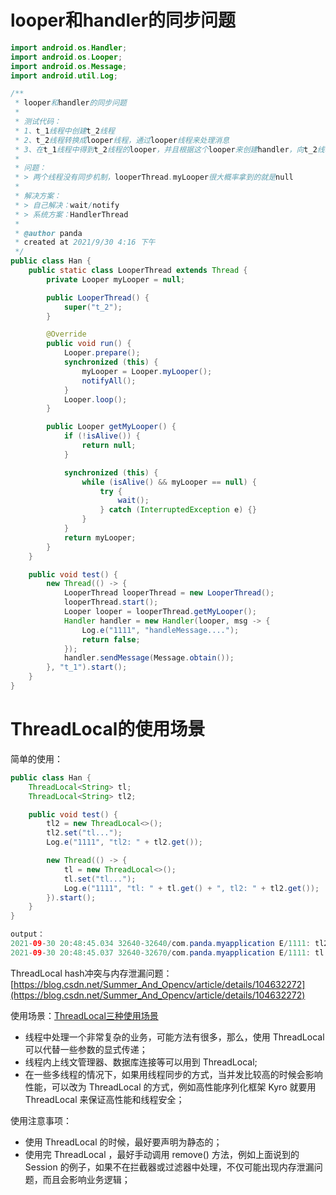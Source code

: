 # looper和handler的同步问题

```java
import android.os.Handler;
import android.os.Looper;
import android.os.Message;
import android.util.Log;

/**
 * looper和handler的同步问题
 *
 * 测试代码：
 * 1、t_1线程中创建t_2线程
 * 2、t_2线程转换成looper线程，通过looper线程来处理消息
 * 3、在t_1线程中得到t_2线程的looper，并且根据这个looper来创建handler，向t_2线程发送消息
 *
 * 问题：
 * > 两个线程没有同步机制，looperThread.myLooper很大概率拿到的就是null
 *
 * 解决方案：
 * > 自己解决：wait/notify
 * > 系统方案：HandlerThread
 *
 * @author panda
 * created at 2021/9/30 4:16 下午
 */
public class Han {
	public static class LooperThread extends Thread {
		private Looper myLooper = null;

		public LooperThread() {
			super("t_2");
		}

		@Override
		public void run() {
			Looper.prepare();
			synchronized (this) {
				myLooper = Looper.myLooper();
				notifyAll();
			}
			Looper.loop();
		}

		public Looper getMyLooper() {
			if (!isAlive()) {
				return null;
			}

			synchronized (this) {
				while (isAlive() && myLooper == null) {
					try {
						wait();
					} catch (InterruptedException e) {}
				}
			}
			return myLooper;
		}
	}

	public void test() {
		new Thread(() -> {
			LooperThread looperThread = new LooperThread();
			looperThread.start();
			Looper looper = looperThread.getMyLooper();
			Handler handler = new Handler(looper, msg -> {
				Log.e("1111", "handleMessage....");
				return false;
			});
			handler.sendMessage(Message.obtain());
		}, "t_1").start();
	}
}

```

# ThreadLocal的使用场景

简单的使用：

```java
public class Han {
	ThreadLocal<String> tl;
	ThreadLocal<String> tl2;

	public void test() {
		tl2 = new ThreadLocal<>();
		tl2.set("tl...");
		Log.e("1111", "tl2: " + tl2.get());

		new Thread(() -> {
			tl = new ThreadLocal<>();
			tl.set("tl...");
			Log.e("1111", "tl: " + tl.get() + ", tl2: " + tl2.get());
		}).start();
	}
}

output：
2021-09-30 20:48:45.034 32640-32640/com.panda.myapplication E/1111: tl2: tl...
2021-09-30 20:48:45.037 32640-32670/com.panda.myapplication E/1111: tl: tl..., tl2: null
```

ThreadLocal hash冲突与内存泄漏问题：[https://blog.csdn.net/Summer_And_Opencv/article/details/104632272](https://blog.csdn.net/Summer_And_Opencv/article/details/104632272)

使用场景：[ThreadLocal三种使用场景](https://cloud.tencent.com/developer/article/1636025)

* 线程中处理一个非常复杂的业务，可能方法有很多，那么，使用 ThreadLocal 可以代替一些参数的显式传递；
* 线程内上线文管理器、数据库连接等可以用到 ThreadLocal;
* 在一些多线程的情况下，如果用线程同步的方式，当并发比较高的时候会影响性能，可以改为 ThreadLocal 的方式，例如高性能序列化框架 Kyro 就要用 ThreadLocal 来保证高性能和线程安全；

使用注意事项：

* 使用 ThreadLocal 的时候，最好要声明为静态的；
* 使用完 ThreadLocal ，最好手动调用 remove() 方法，例如上面说到的 Session 的例子，如果不在拦截器或过滤器中处理，不仅可能出现内存泄漏问题，而且会影响业务逻辑；


